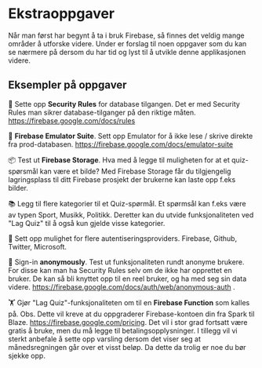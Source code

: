 # Ekstraoppgaver

Når man først har begynt å ta i bruk Firebase, så finnes det veldig mange områder å utforske videre. Under er forslag til noen oppgaver som du kan se nærmere på dersom du har tid og lyst til å utvikle denne applikasjonen videre.

## Eksempler på oppgaver

🚓 Sette opp **Security Rules** for database tilgangen. Det er med Security Rules man sikrer database-tilganger på den riktige måten. https://firebase.google.com/docs/rules

💾 **Firebase Emulator Suite**. Sett opp Emulator for å ikke lese / skrive direkte fra prod-databasen. https://firebase.google.com/docs/emulator-suite

📦 Test ut **Firebase Storage**. Hva med å legge til muligheten for at et quiz-spørsmål kan være et bilde? Med Firebase Storage får du tilgjengelig lagringsplass til ditt Firebase prosjekt der brukerne kan laste opp f.eks bilder.

📚 Legg til flere kategorier til et Quiz-spørmål. Et spørmsål kan f.eks være av typen Sport, Musikk, Politikk. Deretter kan du utvide funksjonaliteten ved "Lag Quiz" til å også kun gjelde visse kategorier.

🔐 Sett opp mulighet for flere autentiseringsproviders. Firebase, Github, Twitter, Microsoft.

🤫 Sign-in **anonymously**. Test ut funksjonaliteten rundt anonyme brukere. For disse kan man ha Security Rules selv om de ikke har opprettet en bruker. De kan så bli knyttet opp til en reel bruker, og ha med seg sin data videre. https://firebase.google.com/docs/auth/web/anonymous-auth .

🏋️ Gjør "Lag Quiz"-funksjonaliteten om til en **Firebase Function** som kalles på. Obs. Dette vil kreve at du oppgraderer Firebase-kontoen din fra Spark til Blaze. https://firebase.google.com/pricing. Det vil i stor grad fortsatt være gratis å bruke, men du må legge til betalingsopplysninger. I tillegg vil vi sterkt anbefale å sette opp varsling dersom det viser seg at månedsregningen går over et visst beløp. Da dette da trolig er noe du bør sjekke opp.
